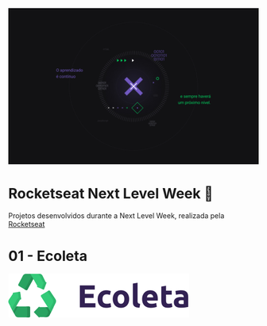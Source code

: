 
<img src="./.github/next-level-week.jpg">

# Rocketseat Next Level Week :rocket:
Projetos desenvolvidos durante a Next Level Week, realizada pela [Rocketseat](https://github.com/rocketseat)

# 01 - Ecoleta

<img src="./.github/logo.svg">
